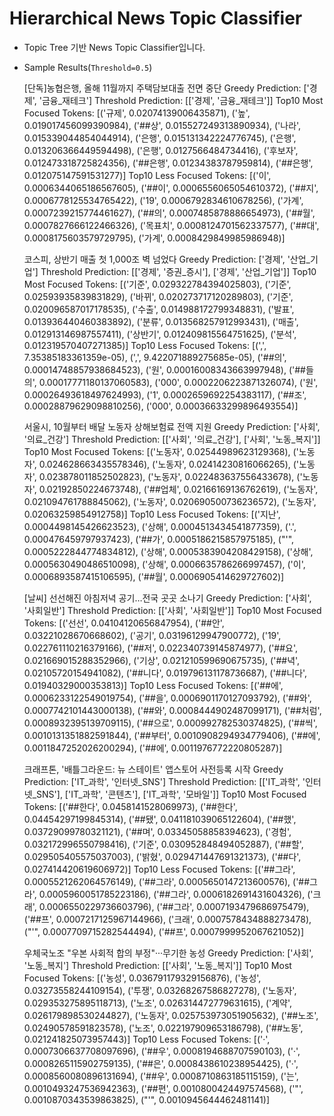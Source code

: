# Hierarchical News Topic Classifier

- Topic Tree 기반 News Topic Classifier입니다.

- Sample Results(`Threshold=0.5`)
  

    [단독]농협은행, 올해 11월까지 주택담보대출 전면 중단 
        Greedy Prediction: ['경제', '금융_재테크']
        Threshold Prediction: [['경제', '금융_재테크']]
        Top10 Most Focused Tokens: [('규제', 0.02074139006435871), ('높', 0.019017456099390984), ('##상', 0.015527249313890934), ('나라', 0.015339044854044914), ('은행', 0.015131342224776745), ('은행', 0.013206366449594498), ('은행', 0.0127566484734416), ('후보자', 0.012473318725824356), ('##은행', 0.01234383787959814), ('##은행', 0.012075147591531277)]
        Top10 Less Focused Tokens: [('이', 0.0006344065186567605), ('##이', 0.0006556065054610372), ('##지', 0.0006778125534765422), ('19', 0.0006792834610678256), ('가계', 0.0007239215774461627), ('##의', 0.0007485878886654973), ('##월', 0.0007827666122466326), ('목표치', 0.0008124701562337577), ('##대', 0.0008175603579729795), ('가계', 0.0008429849985986948)]
    
    코스피, 상반기 매출 첫 1,000조 벽 넘었다
        Greedy Prediction: ['경제', '산업_기업']
        Threshold Prediction: [['경제', '증권_증시'], ['경제', '산업_기업']]
        Top10 Most Focused Tokens: [('기준', 0.029322784394025803), ('기준', 0.02593935839831829), ('바뀌', 0.020273717120289803), ('기준', 0.020096587017178535), ('수출', 0.014988172799348831), ('발표', 0.013936440460383892), ('분류', 0.013568257912993431), ('매출', 0.012913146987557411), ('상반기', 0.012409815564751625), ('분석', 0.012319570407271385)]
        Top10 Less Focused Tokens: [(',', 7.35385183361359e-05), (',', 9.422071889275685e-05), ('##의', 0.00014748857938684523), ('원', 0.00016008343663997948), ('##들의', 0.00017771180137060583), ('000', 0.0002206223871326074), ('원', 0.00026493618497624993), ('1', 0.0002659692254383117), ('##조', 0.00028879629098810256), ('000', 0.00036633299896493554)]
    
    서울시, 10월부터 배달 노동자 상해보험료 전액 지원
        Greedy Prediction: ['사회', '의료_건강']
        Threshold Prediction: [['사회', '의료_건강'], ['사회', '노동_복지']]
        Top10 Most Focused Tokens: [('노동자', 0.02544989623129368), ('노동자', 0.024628663435578346), ('노동자', 0.02414230816066265), ('노동자', 0.023878011852502823), ('노동자', 0.022483637556433678), ('노동자', 0.02192850224673748), ('##업체', 0.02166169136762619), ('노동자', 0.021094761788845062), ('노동자', 0.020690500736236572), ('노동자', 0.02063259854912758)]
        Top10 Less Focused Tokens: [('지난', 0.0004498145426623523), ('상해', 0.0004513434541877359), ('.', 0.000476459797937423), ('##가', 0.0005186215857975185), ("'", 0.0005222844774834812), ('상해', 0.0005383904208429158), ('상해', 0.0005630490486510098), ('상해', 0.0006635786266997457), ('이', 0.0006893587415106595), ('##월', 0.0006905414629727602)]
    
    [날씨] 선선해진 아침저녁 공기…전국 곳곳 소나기
        Greedy Prediction: ['사회', '사회일반']
        Threshold Prediction: [['사회', '사회일반']]
        Top10 Most Focused Tokens: [('선선', 0.04104120656847954), ('##안', 0.03221028670668602), ('공기', 0.03196129947900772), ('19', 0.022761110216379166), ('##저', 0.022340739145874977), ('##요', 0.021669015288352966), ('기상', 0.021210599690675735), ('##녁', 0.02105720154941082), ('##니다', 0.019796131178736687), ('##니다', 0.01940329000353813)]
        Top10 Less Focused Tokens: [('##에', 0.0006233122549019754), ('##을', 0.0006901170127093792), ('##와', 0.0007742101443000138), ('##와', 0.0008444902487099171), ('##처럼', 0.0008932395139709115), ('##으로', 0.000992782530374825), ('##씩', 0.0010131351882591844), ('##부터', 0.0010908294934779406), ('##에', 0.0011847252026200294), ('##에', 0.0011976772220805287)]
    
    크래프톤, '배틀그라운드: 뉴 스테이트' 앱스토어 사전등록 시작 
        Greedy Prediction: ['IT_과학', '인터넷_SNS']
        Threshold Prediction: [['IT_과학', '인터넷_SNS'], ['IT_과학', '콘텐츠'], ['IT_과학', '모바일']]
        Top10 Most Focused Tokens: [('##한다', 0.0458141528069973), ('##한다', 0.04454297199845314), ('##됐', 0.041181039065122604), ('##했', 0.03729099780321121), ('##며', 0.03345058858394623), ('경험', 0.032172996550798416), ('기준', 0.030952848494052887), ('##할', 0.029505405575037003), ('밝혔', 0.029471447691321373), ('##다', 0.027414420619606972)]
        Top10 Less Focused Tokens: [('##그라', 0.0005521262064576149), ('##그라', 0.0005650147213600576), ('##그라', 0.0005960051785223186), ('##그라', 0.0006182691431604326), ('크래', 0.0006550229736603796), ('##그라', 0.0007193479686975479), ('##프', 0.0007217125967144966), ('크래', 0.0007578434888273478), ("'", 0.0007709715282544494), ('##프', 0.0007999952067621052)]
    
    우체국노조 "우본 사회적 합의 부정"···무기한 농성
        Greedy Prediction: ['사회', '노동_복지']
        Threshold Prediction: [['사회', '노동_복지']]
        Top10 Most Focused Tokens: [('농성', 0.036791179329156876), ('농성', 0.03273558244109154), ('투쟁', 0.03268267586827278), ('노동자', 0.029353275895118713), ('노조', 0.026314472779631615), ('계약', 0.026179898530244827), ('노동자', 0.025753973051905632), ('##노조', 0.02490578591823578), ('노조', 0.022197909653186798), ('##노동', 0.021241825073957443)]
        Top10 Less Focused Tokens: [('·', 0.0007306637708097696), ('##우', 0.0008194688707590103), ('·', 0.0008265115902759135), ('##은', 0.0008438610238954425), ('·', 0.0008560080896131694), ('##우', 0.0008710863185115159), ('는', 0.0010493247536942363), ('##편', 0.0010800424497574568), ('"', 0.0010870343539863825), ("'", 0.0010945644462481141)]

